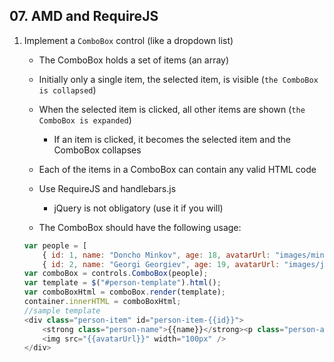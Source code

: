 ## 07. AMD and RequireJS
1. Implement a `ComboBox` control (like a dropdown list)
    * The ComboBox holds a set of items (an array)
    * Initially only a single item, the selected item, is visible (`the ComboBox is collapsed`)
    * When the selected item is clicked, all other items are shown (`the ComboBox is expanded`)
        * If an item is clicked, it becomes the selected item and the ComboBox collapses
    * Each of the items in a ComboBox can contain any valid HTML code
        
    * Use RequireJS and handlebars.js
        * jQuery is not obligatory (use it if you will)
    * The ComboBox should have the following usage:
    ```javascript
    var people = [
        { id: 1, name: "Doncho Minkov", age: 18, avatarUrl: "images/minkov.jpg" }, 
        { id: 2, name: "Georgi Georgiev", age: 19, avatarUrl: "images/joreto.jpg" }];
    var comboBox = controls.ComboBox(people);
    var template = $("#person-template").html();
    var comboBoxHtml = comboBox.render(template);
    container.innerHTML = comboBoxHtml;
    //sample template
    <div class="person-item" id="person-item-{{id}}">
        <strong class="person-name">{{name}}</strong><p class="person-age">{{age}}</p>
        <img src="{{avatarUrl}}" width="100px" />
    </div>
    ```